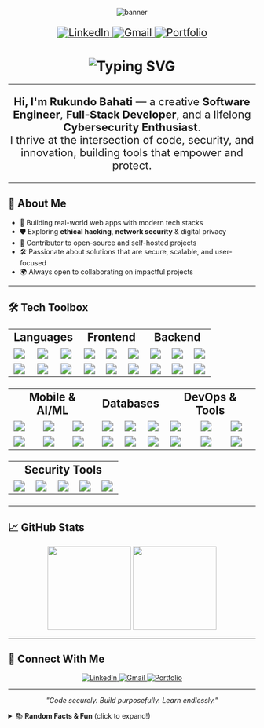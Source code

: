 <!-- Banner or animated GIF -->
<p align="center">
  <img src="https://capsule-render.vercel.app/api?type=waving&color=0:2B2D42,100:8D99AE&height=300&section=header&text=RUKUNDO%20Bahati&fontSize=52&fontColor=ffffff&animation=fadeIn" alt="banner" />
</p>

<!-- Contact Buttons -->
<p align="center" style="zoom: 1.5;">
  <a href="https://linkedin.com/in/rukundo-bahati">
    <img src="https://img.shields.io/badge/LinkedIn-0A66C2?logo=linkedin&logoColor=white&style=for-the-badge" alt="LinkedIn"/>
  </a>
  <a href="mailto:rukundorca@gmail.com">
    <img src="https://img.shields.io/badge/Email-rukundorca@gmail.com-D14836?logo=gmail&logoColor=white&style=for-the-badge" alt="Gmail"/>
  </a>
  <a href="https://yourwebsite.dev">
    <img src="https://img.shields.io/badge/Portfolio-yourwebsite.dev-FFB400?logo=about-dot-me&logoColor=white&style=for-the-badge" alt="Portfolio"/>
  </a>
</p>

<!-- Typing Animation -->
<h1 align="center">
  <img src="https://readme-typing-svg.demolab.com?font=Fira+Code&weight=800&size=36&duration=3000&pause=1000&color=36BCF7&center=true&vCenter=true&width=700&lines=Welcome+to+My+GitHub+Profile!+%F0%9F%91%8B;Frontend+Developer;Cybersecurity+Enthusiast;Backend+Developer" alt="Typing SVG" />
</h1>

---

<!-- Introduction -->
<p align="center" style="font-size: 22px;">
  <strong>Hi, I'm Rukundo Bahati</strong> — a creative <strong>Software Engineer</strong>, <strong>Full-Stack Developer</strong>, and a lifelong <strong>Cybersecurity Enthusiast</strong>.<br>
  I thrive at the intersection of code, security, and innovation, building tools that empower and protect.
</p>

---

## 🧠 About Me

- 🚀 Building real-world web apps with modern tech stacks  
- 🛡️ Exploring <strong>ethical hacking</strong>, <strong>network security</strong> & digital privacy  
- 🤝 Contributor to open-source and self-hosted projects  
- 🛠️ Passionate about solutions that are secure, scalable, and user-focused  
- 🌍 Always open to collaborating on impactful projects  

---

## 🛠️ Tech Toolbox

<table align="center" style="zoom: 1.4;">
  <tr>
    <td align="center" colspan="3"><b>Languages</b></td>
    <td align="center" colspan="3"><b>Frontend</b></td>
    <td align="center" colspan="3"><b>Backend</b></td>
  </tr>
  <tr>
    <td><img src="https://img.shields.io/badge/JavaScript-F7DF1E?logo=javascript&logoColor=black&style=for-the-badge" /></td>
    <td><img src="https://img.shields.io/badge/Python-3776AB?logo=python&logoColor=white&style=for-the-badge" /></td>
    <td><img src="https://img.shields.io/badge/Java-ED8B00?logo=openjdk&logoColor=white&style=for-the-badge" /></td>
    <td><img src="https://img.shields.io/badge/React-61DAFB?logo=react&logoColor=black&style=for-the-badge" /></td>
    <td><img src="https://img.shields.io/badge/Vue.js-4FC08D?logo=vue.js&logoColor=white&style=for-the-badge" /></td>
    <td><img src="https://img.shields.io/badge/Angular-DD0031?logo=angular&logoColor=white&style=for-the-badge" /></td>
    <td><img src="https://img.shields.io/badge/Node.js-339933?logo=node.js&logoColor=white&style=for-the-badge" /></td>
    <td><img src="https://img.shields.io/badge/Spring-6DB33F?logo=spring&logoColor=white&style=for-the-badge" /></td>
    <td><img src="https://img.shields.io/badge/Laravel-FF2D20?logo=laravel&logoColor=white&style=for-the-badge" /></td>
  </tr>
  <tr>
    <td><img src="https://img.shields.io/badge/C++-00599C?logo=cplusplus&logoColor=white&style=for-the-badge" /></td>
    <td><img src="https://img.shields.io/badge/PHP-777BB4?logo=php&logoColor=white&style=for-the-badge" /></td>
    <td><img src="https://img.shields.io/badge/TypeScript-3178C6?logo=typescript&logoColor=white&style=for-the-badge" /></td>
    <td><img src="https://img.shields.io/badge/Next.js-000000?logo=next.js&logoColor=white&style=for-the-badge" /></td>
    <td><img src="https://img.shields.io/badge/Tailwind-38B2AC?logo=tailwind-css&logoColor=white&style=for-the-badge" /></td>
    <td><img src="https://img.shields.io/badge/Bootstrap-7952B3?logo=bootstrap&logoColor=white&style=for-the-badge" /></td>
    <td><img src="https://img.shields.io/badge/NestJS-E0234E?logo=nestjs&logoColor=white&style=for-the-badge" /></td>
    <td><img src="https://img.shields.io/badge/Django-092E20?logo=django&logoColor=white&style=for-the-badge" /></td>
    <td><img src="https://img.shields.io/badge/Flask-000000?logo=flask&logoColor=white&style=for-the-badge" /></td>
  </tr>
</table>

<table align="center" style="zoom: 1.4;">
  <tr>
    <td align="center" colspan="3"><b>Mobile & AI/ML</b></td>
    <td align="center" colspan="3"><b>Databases</b></td>
    <td align="center" colspan="3"><b>DevOps & Tools</b></td>
  </tr>
  <tr>
    <td><img src="https://img.shields.io/badge/React_Native-61DAFB?logo=react&logoColor=black&style=for-the-badge" /></td>
    <td><img src="https://img.shields.io/badge/Flutter-02569B?logo=flutter&logoColor=white&style=for-the-badge" /></td>
    <td><img src="https://img.shields.io/badge/TensorFlow-FF6F00?logo=tensorflow&logoColor=white&style=for-the-badge" /></td>
    <td><img src="https://img.shields.io/badge/MongoDB-47A248?logo=mongodb&logoColor=white&style=for-the-badge" /></td>
    <td><img src="https://img.shields.io/badge/MySQL-4479A1?logo=mysql&logoColor=white&style=for-the-badge" /></td>
    <td><img src="https://img.shields.io/badge/PostgreSQL-4169E1?logo=postgresql&logoColor=white&style=for-the-badge" /></td>
    <td><img src="https://img.shields.io/badge/VS_Code-007ACC?logo=visual-studio-code&logoColor=white&style=for-the-badge" /></td>
    <td><img src="https://img.shields.io/badge/Git-F05032?logo=git&logoColor=white&style=for-the-badge" /></td>
    <td><img src="https://img.shields.io/badge/Docker-2496ED?logo=docker&logoColor=white&style=for-the-badge" /></td>
  </tr>
  <tr>
    <td><img src="https://img.shields.io/badge/OpenCV-5C3EE8?logo=opencv&logoColor=white&style=for-the-badge" /></td>
    <td><img src="https://img.shields.io/badge/Firebase-FFCA28?logo=firebase&logoColor=black&style=for-the-badge" /></td>
    <td><img src="https://img.shields.io/badge/MariaDB-003545?logo=mariadb&logoColor=white&style=for-the-badge" /></td>
    <td><img src="https://img.shields.io/badge/IntelliJ-000000?logo=intellij-idea&logoColor=white&style=for-the-badge" /></td>
    <td><img src="https://img.shields.io/badge/PyCharm-000000?logo=pycharm&logoColor=white&style=for-the-badge" /></td>
    <td><img src="https://img.shields.io/badge/Postman-FF6C37?logo=postman&logoColor=white&style=for-the-badge" /></td>
    <td><img src="https://img.shields.io/badge/Figma-F24E1E?logo=figma&logoColor=white&style=for-the-badge" /></td>
    <td><img src="https://img.shields.io/badge/Linux-FCC624?logo=linux&logoColor=black&style=for-the-badge" /></td>
    <td><img src="https://img.shields.io/badge/Arduino-00979D?logo=arduino&logoColor=white&style=for-the-badge" /></td>
  </tr>
</table>

<table align="center" style="zoom: 1.4;">
  <tr>
    <td align="center" colspan="5"><b>Security Tools</b></td>
  </tr>
  <tr>
    <td><img src="https://img.shields.io/badge/Kali_Linux-557C94?logo=kali-linux&logoColor=white&style=for-the-badge" /></td>
    <td><img src="https://img.shields.io/badge/Metasploit-E34F26?logo=metasploit&logoColor=white&style=for-the-badge" /></td>
    <td><img src="https://img.shields.io/badge/Wireshark-1679A7?logo=wireshark&logoColor=white&style=for-the-badge" /></td>
    <td><img src="https://img.shields.io/badge/Nmap-4682B4?logo=nmap&logoColor=white&style=for-the-badge" /></td>
    <td><img src="https://img.shields.io/badge/Burp_Suite-FF6F00?logo=burp-suite&logoColor=white&style=for-the-badge" /></td>
  </tr>
</table>


---

## 📈 GitHub Stats

<p align="center">
  <img src="https://github-readme-stats.vercel.app/api?username=Rukundo-Bahati&show_icons=true&theme=radical&hide_border=true" height="170" />
  <img src="https://github-readme-stats.vercel.app/api/top-langs/?username=Rukundo-Bahati&layout=compact&theme=radical&hide_border=true" height="170"/>
</p>

---

## 💬 Connect With Me

<p align="center">
  <a href="https://linkedin.com/in/rukundo-bahati">
    <img src="https://img.shields.io/badge/LinkedIn-0A66C2?logo=linkedin&logoColor=white&style=for-the-badge" alt="LinkedIn"/>
  </a>
  <a href="mailto:rukundorca@gmail.com">
    <img src="https://img.shields.io/badge/Email-rukundorca@gmail.com-D14836?logo=gmail&logoColor=white&style=for-the-badge" alt="Gmail"/>
  </a>
  <a href="https://yourwebsite.dev">
    <img src="https://img.shields.io/badge/Portfolio-yourwebsite.dev-FFB400?logo=about-dot-me&logoColor=white&style=for-the-badge" alt="Portfolio"/>
  </a>
</p>

---

<p align="center">
  <em>"Code securely. Build purposefully. Learn endlessly."</em>
</p>

<!-- Optionally, add a fun extra section -->
<details>
  <summary>📚 <b>Random Facts & Fun</b> (click to expand!)</summary>
  <ul>
    <li>🔒 I love CTFs and security puzzles!</li>
    <li>🌱 Always learning: currently exploring DevSecOps & cloud security.</li>
    <li>🎯 Goal: Build open-source tools that make security simple for everyone.</li>
    <li>🎵 If not coding, you'll find me playing guitar or hiking.</li>
  </ul>
</details> 
